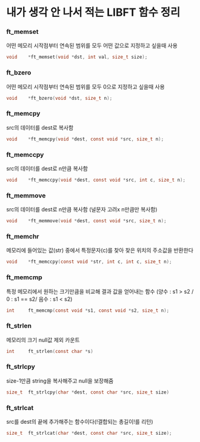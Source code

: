 # 내가 생각 안 나서 적는 LIBFT 함수 정리



### ft_memset
어떤 메모리 시작점부터 연속된 범위를 모두 어떤 값으로 지정하고 싶을때 사용
``` C
void	*ft_memset(void *dst, int val, size_t size);
```

### ft_bzero
어떤 메모리 시작점부터 연속된 범위를 모두 0으로 지정하고 싶을때 사용
``` C
void	*ft_bzero(void *dst, size_t n);
```

### ft_memcpy
src의 데이터를 dest로 복사함
``` C
void	*ft_memcpy(void *dest, const void *src, size_t n);
```

### ft_memccpy
src의 데이터를 dest로 n만큼 복사함
``` C
void	*ft_memccpy(void *dest, const void *src, int c, size_t n);
```

### ft_memmove
src의 데이터를 dest로 n만큼 복사함 (널문자 고려x n만큼만 복사함)
``` C
void	*ft_memmove(void *dest, const void *src, size_t n);
```

### ft_memchr
메모리에 들어있는 값(str) 중에서 특정문자(c)를 찾아 찾은 위치의 주소값을 반환한다
``` C
void	*ft_memccpy(const void *str, int c, int c, size_t n);
```

### ft_memcmp
특정 메모리에서 원하는 크기만큼을 비교해 결과 값을 얻어내는 함수 (양수 : s1 > s2 / 0 : s1 == s2/ 음수 : s1 < s2)
``` C
int		ft_memcmp(const void *s1, const void *s2, size_t n);
```

### ft_strlen
메모리의 크기 null값 제외 카운트
``` C
int		ft_strlen(const char *s)
```

### ft_strlcpy
size-1만큼 string을 복사해주고 null을 보장해줌
``` C
size_t	ft_strlcpy(char *dest, const char *src, size_t size)
```
### ft_strlcat
src를 dest의 끝에 추가해주는 함수이다(!결합되는 총길이!를 리턴)  
``` C
size_t	ft_strlcat(char *dest, const char *src, size_t size);
```

